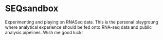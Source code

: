 SEQsandbox
==========

Experimenting and playing on RNASeq data. This is the personal playgroung where analytical experience should be fed onto RNA-seq data and public analysis pipelines. Wish me good luck!
